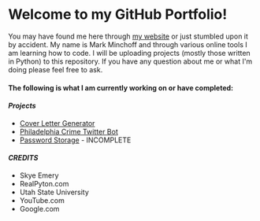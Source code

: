 # Welcome to my GitHub Portfolio!

 You may have found me here through [my website](https://www.markminchoff.com/) or just stumbled upon it by accident. My name is Mark Minchoff and through various online tools I am learning how to code. I will be uploading projects (mostly those written in Python) to this repository. If you have any question about me or what I'm doing please feel free to ask. 

#### The following is what I am currently working on or have completed:

#### ***Projects***
  - [Cover Letter Generator](https://github.com/MarkMinchoff/Portfolio/tree/central/In%20Production/cv_gen)
  - [Philadelphia Crime Twitter Bot](https://github.com/MarkMinchoff/Portfolio/tree/central/In%20Production/twitter_bot)
  - [Password Storage](https://github.com/MarkMinchoff/Portfolio/tree/central/In%20Production/password_storage) - INCOMPLETE
  

#### ***CREDITS***
- Skye Emery  
- RealPyton.com  
- Utah State University  
- YouTube.com
- Google.com
